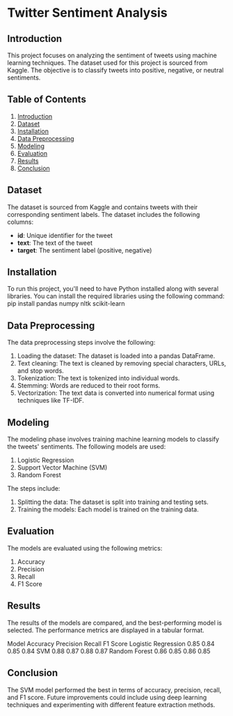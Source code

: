 # Twitter Sentiment Analysis

## Introduction

This project focuses on analyzing the sentiment of tweets using machine learning techniques. The dataset used for this project is sourced from Kaggle. The objective is to classify tweets into positive, negative, or neutral sentiments.

## Table of Contents

1. [Introduction](#introduction)
2. [Dataset](#dataset)
3. [Installation](#installation)
4. [Data Preprocessing](#data-preprocessing)
5. [Modeling](#modeling)
6. [Evaluation](#evaluation)
7. [Results](#results)
8. [Conclusion](#conclusion)

## Dataset

The dataset is sourced from Kaggle and contains tweets with their corresponding sentiment labels. The dataset includes the following columns:

- **id**: Unique identifier for the tweet
- **text**: The text of the tweet
- **target**: The sentiment label (positive, negative)

## Installation

To run this project, you'll need to have Python installed along with several libraries. You can install the required libraries using the following command:
pip install pandas numpy nltk scikit-learn

## Data Preprocessing
The data preprocessing steps involve the following:

1. Loading the dataset: The dataset is loaded into a pandas DataFrame.
2. Text cleaning: The text is cleaned by removing special characters, URLs, and stop words.
3. Tokenization: The text is tokenized into individual words.
4. Stemming: Words are reduced to their root forms.
5. Vectorization: The text data is converted into numerical format using techniques like TF-IDF.

## Modeling
The modeling phase involves training machine learning models to classify the tweets' sentiments. The following models are used:

1. Logistic Regression
2. Support Vector Machine (SVM)
3. Random Forest

The steps include:
1. Splitting the data: The dataset is split into training and testing sets.
2. Training the models: Each model is trained on the training data.

## Evaluation
The models are evaluated using the following metrics:
1. Accuracy
2. Precision
3. Recall
4. F1 Score

## Results
The results of the models are compared, and the best-performing model is selected. The performance metrics are displayed in a tabular format.

Model                 	Accuracy	Precision	Recall	F1 Score
Logistic Regression         0.85	   0.84	   0.85	   0.84
SVM                       	0.88   	 0.87	   0.88	   0.87
Random Forest	              0.86	   0.85	   0.86	   0.85

## Conclusion
The SVM model performed the best in terms of accuracy, precision, recall, and F1 score. Future improvements could include using deep learning techniques and experimenting with different feature extraction methods.
